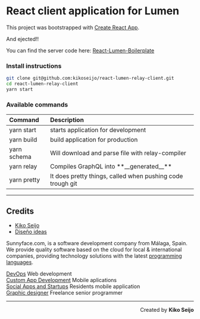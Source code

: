 # React client application for Lumen

This project was bootstrapped with [Create React App](https://github.com/facebookincubator/create-react-app).

And ejected!!

You can find the server code here: [React-Lumen-Boilerplate](https://github.com/kikoseijo/react-lumen-boilerplate)

### Install instructions

```bash
git clone git@github.com:kikoseijo/react-lumen-relay-client.git
cd react-lumen-relay-client
yarn start
```

### Available commands

| Command     | Description                                                |
| :---------- | :--------------------------------------------------------- |
| yarn start  | starts application for development                         |
| yarn build  | build application for production                           |
| yarn schema | Will download and parse file with relay-compiler           |
| yarn relay  | Compiles GraphQL into \*\*\_\_generated\_\_\*\*            |
| yarn pretty | It does pretty things, called when pushing code trough git |

---

## Credits

* [Kiko Seijo](http://kikoseijo.com 'Laravel, React, Vue, Mobile freelancer in Málaga')
* [Diseño ideas](http://disenoideas.com 'Real estate website designer in Marbella')

Sunnyface.com, is a software development company from Málaga, Spain. We provide quality software based on the cloud for local & international companies, providing technology solutions with the latest [programming languages](https://sunnyface.com/tecnologia/ 'Programador experto react y vue en Málaga').

[DevOps](https://sunnyface.com 'Programador ios málaga Marbella') Web development  
[Custom App Development](https://gestorapp.com 'Gestor de aplicaciones moviles en málaga, mijas, marbella') Mobile aplications  
[Social Apps and Startups](https://sosvecinos.com 'Plataforma móvil para la gestion de comunidades') Residents mobile application  
[Graphic designer](https://kikoseijo.com 'Programador freelance movil y Laravel') Freelance senior programmer

---

<div dir=rtl markdown=1>Created by <b>Kiko Seijo</b></div>
